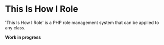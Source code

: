 # This Is How I Role

'This Is How I Role' is a PHP role management system that can be applied to any
class.

**Work in progress**
